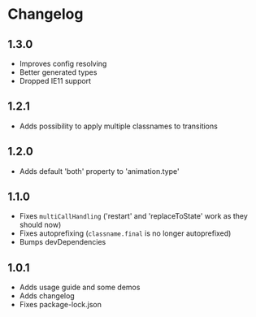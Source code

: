 # Changelog

## 1.3.0

- Improves config resolving
- Better generated types
- Dropped IE11 support

## 1.2.1

- Adds possibility to apply multiple classnames to transitions

## 1.2.0

- Adds default 'both' property to 'animation.type'

## 1.1.0

- Fixes `multiCallHandling` ('restart' and 'replaceToState' work as they should now)
- Fixes autoprefixing (`classname.final` is no longer autoprefixed)
- Bumps devDependencies

## 1.0.1

- Adds usage guide and some demos
- Adds changelog
- Fixes package-lock.json
